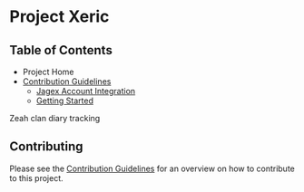 # Project Xeric

## Table of Contents

- Project Home
- [Contribution Guidelines](./docs/CONTRIBUTING.md)
  - [Jagex Account Integration](./docs/CONTRIBUTING.md#jagex-account-integration)
  - [Getting Started](./docs/CONTRIBUTING.md#getting-started)

Zeah clan diary tracking

## Contributing

Please see the [Contribution Guidelines](./docs/CONTRIBUTING.md) for an overview on how to
contribute to this project.
